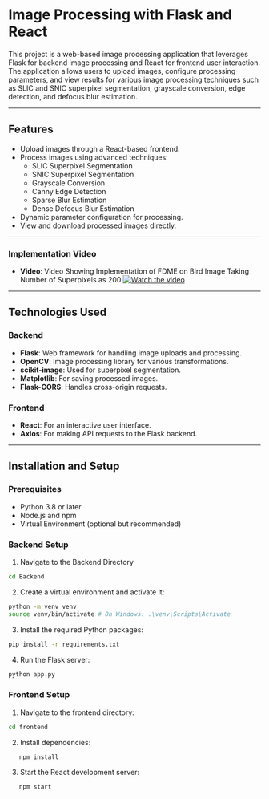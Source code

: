# Image Processing with Flask and React

This project is a web-based image processing application that leverages Flask for backend image processing and React for frontend user interaction. The application allows users to upload images, configure processing parameters, and view results for various image processing techniques such as SLIC and SNIC superpixel segmentation, grayscale conversion, edge detection, and defocus blur estimation.

---

## Features

- Upload images through a React-based frontend.
- Process images using advanced techniques:
  - SLIC Superpixel Segmentation
  - SNIC Superpixel Segmentation
  - Grayscale Conversion
  - Canny Edge Detection
  - Sparse Blur Estimation
  - Dense Defocus Blur Estimation
- Dynamic parameter configuration for processing.
- View and download processed images directly.

---
### Implementation Video

- **Video**: Video Showing Implementation of FDME on Bird Image Taking Number of Superpixels as 200
[![Watch the video](https://img.youtube.com/vi/VIDEO_ID/maxresdefault.jpg)](https://github.com/Aditya-Kora/FDME/blob/main/GUI%20Implementation.mp4)

---
## Technologies Used

### Backend

- **Flask**: Web framework for handling image uploads and processing.
- **OpenCV**: Image processing library for various transformations.
- **scikit-image**: Used for superpixel segmentation.
- **Matplotlib**: For saving processed images.
- **Flask-CORS**: Handles cross-origin requests.

### Frontend

- **React**: For an interactive user interface.
- **Axios**: For making API requests to the Flask backend.

---

## Installation and Setup

### Prerequisites

- Python 3.8 or later
- Node.js and npm
- Virtual Environment (optional but recommended)

### Backend Setup

1. Navigate to the Backend Directory

```bash
cd Backend
```

2. Create a virtual environment and activate it:

```bash
python -m venv venv
source venv/bin/activate # On Windows: .\venv\Scripts\Activate
```

3. Install the required Python packages:

```bash
pip install -r requirements.txt
```

4. Run the Flask server:

```bash
python app.py
```

### Frontend Setup

1. Navigate to the frontend directory:

```bash
cd frontend
```

2. Install dependencies:

```bash
   npm install
```

3. Start the React development server:

```bash
   npm start
```
